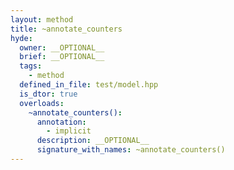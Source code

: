 ```yaml
---
layout: method
title: ~annotate_counters
hyde:
  owner: __OPTIONAL__
  brief: __OPTIONAL__
  tags:
    - method
  defined_in_file: test/model.hpp
  is_dtor: true
  overloads:
    ~annotate_counters():
      annotation:
        - implicit
      description: __OPTIONAL__
      signature_with_names: ~annotate_counters()
---
```


